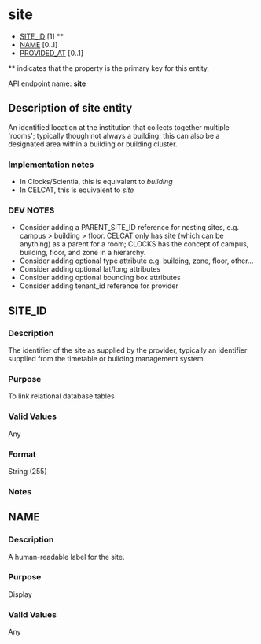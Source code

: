 # site
* [SITE_ID](#site_id) [1] **
* [NAME](#name) [0..1]
* [PROVIDED_AT](https://github.com/jiscdev/analytics-udd/blob/master/udd/assessment_instance.md#provided_at) [0..1]

\** indicates that the property is the primary key for this entity.

API endpoint name: **site**

## Description of site entity

An identified location at the institution that collects together multiple 'rooms'; typically though not always a building; 
this can also be a designated area within a building or building cluster.

### Implementation notes
* In Clocks/Scientia, this is equivalent to _building_
* In CELCAT, this is equivalent to _site_

### DEV NOTES
* Consider adding a PARENT_SITE_ID reference for nesting sites, e.g. campus > building > floor. CELCAT only has site (which can be anything) as a parent for a room; CLOCKS has the concept of campus, building, floor, and zone in a hierarchy.
* Consider adding optional type attribute e.g. building, zone, floor, other...
* Consider adding optional lat/long attributes
* Consider adding optional bounding box attributes
* Consider adding tenant_id reference for provider

## SITE_ID
### Description
The identifier of the site as supplied by the provider, typically an identifier supplied from the timetable or building management system.

### Purpose
To link relational database tables

### Valid Values
Any

### Format
String (255)

### Notes

## NAME
### Description
A human-readable label for the site.

### Purpose
Display

### Valid Values
Any
